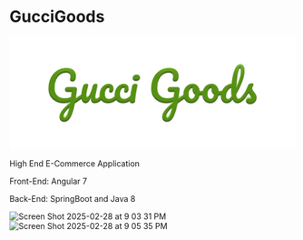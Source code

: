 # GucciGoods

![Gucci Goods Logo](/Angular/gucci-goods/src/assets/GG_Logo.png)
                                                                                                        
High End E-Commerce Application

Front-End: Angular 7

Back-End: SpringBoot and Java 8

<img width="1522" alt="Screen Shot 2025-02-28 at 9 03 31 PM" src="https://github.com/user-attachments/assets/124938ef-10bc-42b8-93a0-3c2c179f8961" />
<img width="703" alt="Screen Shot 2025-02-28 at 9 05 35 PM" src="https://github.com/user-attachments/assets/d876c6ad-d4d9-41fc-a6f6-f4a856579383" />
